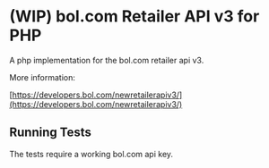 # (WIP) bol.com Retailer API v3 for PHP

A php implementation for the bol.com retailer api v3.

More information:

[https://developers.bol.com/newretailerapiv3/](https://developers.bol.com/newretailerapiv3/)


## Running Tests

The tests require a working bol.com api key.